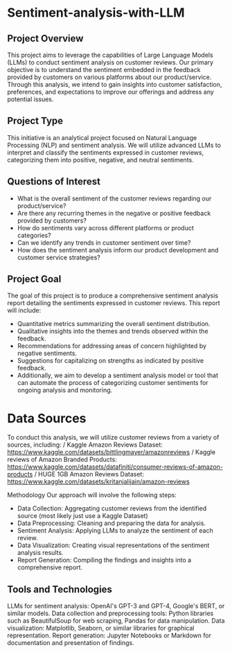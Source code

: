 # Sentiment-analysis-with-LLM

## Project Overview
This project aims to leverage the capabilities of Large Language Models (LLMs) to conduct sentiment analysis on customer reviews. Our primary objective is to understand the sentiment embedded in the feedback provided by customers on various platforms about our product/service. Through this analysis, we intend to gain insights into customer satisfaction, preferences, and expectations to improve our offerings and address any potential issues.

## Project Type
This initiative is an analytical project focused on Natural Language Processing (NLP) and sentiment analysis. We will utilize advanced LLMs to interpret and classify the sentiments expressed in customer reviews, categorizing them into positive, negative, and neutral sentiments.

## Questions of Interest
- What is the overall sentiment of the customer reviews regarding our product/service?
- Are there any recurring themes in the negative or positive feedback provided by customers?
- How do sentiments vary across different platforms or product categories?
- Can we identify any trends in customer sentiment over time?
- How does the sentiment analysis inform our product development and customer service strategies?


## Project Goal
The goal of this project is to produce a comprehensive sentiment analysis report detailing the sentiments expressed in customer reviews. This report will include:

- Quantitative metrics summarizing the overall sentiment distribution.
- Qualitative insights into the themes and trends observed within the feedback.
- Recommendations for addressing areas of concern highlighted by negative sentiments.
- Suggestions for capitalizing on strengths as indicated by positive feedback.
- Additionally, we aim to develop a sentiment analysis model or tool that can automate the process of categorizing customer sentiments for ongoing analysis and monitoring.

# Data Sources
To conduct this analysis, we will utilize customer reviews from a variety of sources, including: /
Kaggle Amazon Reviews Dataset: https://www.kaggle.com/datasets/bittlingmayer/amazonreviews /
Kaggle reviews of Amazon Branded Products: https://www.kaggle.com/datasets/datafiniti/consumer-reviews-of-amazon-products /
HUGE 1GB Amazon Reviews Dataset: https://www.kaggle.com/datasets/kritanjalijain/amazon-reviews

Methodology
Our approach will involve the following steps:

- Data Collection: Aggregating customer reviews from the identified source (most likely just use a Kaggle Dataset)
- Data Preprocessing: Cleaning and preparing the data for analysis.
- Sentiment Analysis: Applying LLMs to analyze the sentiment of each review.
- Data Visualization: Creating visual representations of the sentiment analysis results.
- Report Generation: Compiling the findings and insights into a comprehensive report.

## Tools and Technologies
LLMs for sentiment analysis: OpenAI's GPT-3 and GPT-4, Google's BERT, or similar models.
Data collection and preprocessing tools: Python libraries such as BeautifulSoup for web scraping, Pandas for data manipulation.
Data visualization: Matplotlib, Seaborn, or similar libraries for graphical representation.
Report generation: Jupyter Notebooks or Markdown for documentation and presentation of findings.
